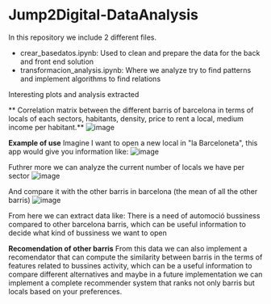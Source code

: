 # Jump2Digital-DataAnalysis

In this repository we include 2 different files. 
- crear_basedatos.ipynb: Used to clean and prepare the data for the back and front end solution 
- transformacion_analysis.ipynb: Where we analyze try to find patterns and implement algorithms to find relations

Interesting plots and analysis extracted


** Correlation matrix between the different barris of barcelona in terms of locals of each sectors, habitants, density, price to rent a local, medium income per habitant.**
![image](https://github.com/mpilligua/Jump2Digital-DataAnalysis/assets/28900735/aa4e94e9-3460-48d3-a335-5f00940b4c4a)

**Example of use**
Imagine I want to open a new local in "la Barceloneta", this app would give you information like: 
![image](https://github.com/mpilligua/Jump2Digital-DataAnalysis/assets/28900735/6e4dcb3a-3a2e-4eee-b6cf-f54a9300daa0)

Futhrer more we can analyze the current number of locals we have per sector 
![image](https://github.com/mpilligua/Jump2Digital-DataAnalysis/assets/28900735/08b62d0e-f5dd-49e6-9660-d11b36bd263b)

And compare it with the other barris in barcelona (the mean of all the other barris)
![image](https://github.com/mpilligua/Jump2Digital-DataAnalysis/assets/28900735/308ccc0a-e2c1-4b33-91a8-199a12107eed)

From here we can extract data like: There is a need of automoció bussiness compared to other barcelona barris, which can be useful information to decide what kind of bussiness we want to open

**Recomendation of other barris**
From this data we can also implement a recomendator that can compute the similarity between barris in the terms of features related to bussines activity, which can be a useful information to compare different alternatives and maybe in a future implementation we can implement a complete recommender system that ranks not only barris but locals based on your preferences.

